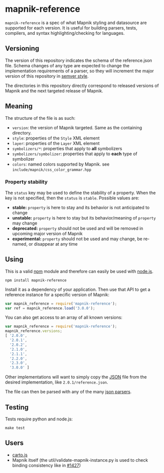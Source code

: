# mapnik-reference

`mapnik-reference` is a spec of what Mapnik styling and datasource are supported for each version.
It is useful for building parsers, tests, compilers, and syntax highlighting/checking for languages.

## Versioning

The version of this repository indicates the schema of the reference.json file.
Schema changes of any type are expected to change the implementation requirements
of a parser, so they will increment the major version of this repository in
[semver style](http://semver.org/).

The directories in this repository directly correspond to released versions of Mapnik
and the next targeted release of Mapnik.

## Meaning

The structure of the file is as such:

* `version`: the version of Mapnik targeted. Same as the containing directory.
* `style`: properties of the `Style` XML element
* `layer`: properties of the `Layer` XML element
* `symbolizers/*`: properties that apply to **all** symbolizers
* `symbolizers/symbolizer`: properties that apply to **each** type of symbolizer
* `colors`: named colors supported by Mapnik. see `include/mapnik/css_color_grammar.hpp`

### Property stability
The `status` key may be used to define the stability of a property. When the key is not specified,
then the `status` is `stable`. Possible values are:

- **stable:** `property` is here to stay and its behavior is not anticipated to change
- **unstable:** `property` is here to stay but its behavior/meaning of `property` may change
- **deprecated:** `property` should not be used and will be removed in upcoming major version of Mapnik
- **experimental:** `property` should not be used and may change, be re-named, or disappear at any time


## Using

This is a valid [npm](http://npmjs.org/) module and therefore can easily be used with
[node.js](http://nodejs.org/).

    npm install mapnik-reference

Install it as a dependency of your application. Then use that API to get a reference instance
for a specific version of Mapnik:

```javascript
var mapnik_reference = require('mapnik-reference');
var ref = mapnik_reference.load('3.0.0');
```

You can also get access to an array of all known versions:

```javascript
var mapnik_reference = require('mapnik-reference');
mapnik_reference.versions;
[ '2.0.0',
  '2.0.1',
  '2.0.2',
  '2.1.0',
  '2.1.1',
  '2.2.0',
  '2.3.0',
  '3.0.0' ]
```

Other implementations will want to simply copy the [JSON](http://www.json.org/) file
from the desired implementation, like `2.0.1/reference.json`.

The file can then be parsed with any of the many [json parsers](http://www.json.org/).

## Testing

Tests require python and node.js:

    make test

## Users

* [carto.js](https://github.com/mapbox/carto)
* Mapnik itself (the util/validate-mapnik-instance.py is used to check binding consistency like in [#1427](https://github.com/mapnik/mapnik/issues/1427))
